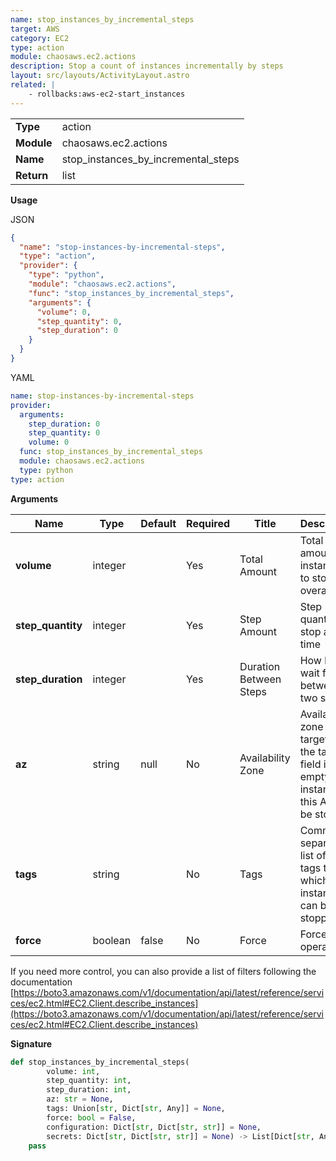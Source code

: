```yaml
---
name: stop_instances_by_incremental_steps
target: AWS
category: EC2
type: action
module: chaosaws.ec2.actions
description: Stop a count of instances incrementally by steps
layout: src/layouts/ActivityLayout.astro
related: |
    - rollbacks:aws-ec2-start_instances
---
```


|            |                      |
| ---------- | -------------------- |
| **Type**   | action               |
| **Module** | chaosaws.ec2.actions |
| **Name**   | stop_instances_by_incremental_steps        |
| **Return** | list                 |

**Usage**

JSON

```json
{
  "name": "stop-instances-by-incremental-steps",
  "type": "action",
  "provider": {
    "type": "python",
    "module": "chaosaws.ec2.actions",
    "func": "stop_instances_by_incremental_steps",
    "arguments": {
      "volume": 0,
      "step_quantity": 0,
      "step_duration": 0
    }
  }
}
```

YAML

```yaml
name: stop-instances-by-incremental-steps
provider:
  arguments:
    step_duration: 0
    step_quantity: 0
    volume: 0
  func: stop_instances_by_incremental_steps
  module: chaosaws.ec2.actions
  type: python
type: action
```

**Arguments**

| Name             | Type    | Default | Required | Title             | Description                                                                                               |
| ---------------- | ------- | ------- | -------- | ----------------- | --------------------------------------------------------------------------------------------------------- |
| **volume** | integer    |     | Yes       | Total Amount      | Total amount of instances to stops overall                                                            |
| **step_quantity**      | integer    |     | Yes       | Step Amount  | Step quantity to stop at a time                                                               |
| **step_duration**      | integer    |     | Yes       | Duration Between Steps  | How long to wait for between two steps                                                               |
| **az**           | string  | null    | No       | Availability Zone | Availability zone to target. If the tags field is left empty, all instances in this AZ will be stopped |
| **tags**           | string  |     | No       | Tags | Comma-separated list of k=v tags to filter which instances can be stopped |
| **force**        | boolean | false   | No       | Force             | Force the operation                                                                                       |

If you need more control, you can also provide a list of filters following the documentation [https://boto3.amazonaws.com/v1/documentation/api/latest/reference/services/ec2.html#EC2.Client.describe_instances](https://boto3.amazonaws.com/v1/documentation/api/latest/reference/services/ec2.html#EC2.Client.describe_instances)

**Signature**

```python
def stop_instances_by_incremental_steps(
        volume: int,
        step_quantity: int,
        step_duration: int,
        az: str = None,
        tags: Union[str, Dict[str, Any]] = None,
        force: bool = False,
        configuration: Dict[str, Dict[str, str]] = None,
        secrets: Dict[str, Dict[str, str]] = None) -> List[Dict[str, Any]]:
    pass

```
